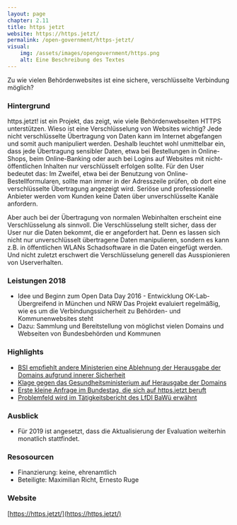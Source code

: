 ```yaml
---
layout: page
chapter: 2.11
title: https jetzt
website: https://https.jetzt/
permalink: /open-government/https-jetzt/
visual:
    img: /assets/images/opengovernment/https.png
    alt: Eine Beschreibung des Textes
---
```



Zu wie vielen Behördenwebsites ist eine sichere, verschlüsselte Verbindung möglich?

### Hintergrund

https.jetzt! ist ein Projekt, das zeigt, wie viele Behördenwebseiten HTTPS unterstützen. Wieso ist eine Verschlüsselung von Websites wichtig? Jede nicht verschlüsselte Übertragung von Daten kann im Internet abgefangen und somit auch manipuliert werden. Deshalb leuchtet wohl unmittelbar ein, dass jede Übertragung sensibler Daten, etwa bei Bestellungen in Online-Shops, beim Online-Banking oder auch bei Logins auf Websites mit nicht-öffentlichen Inhalten nur verschlüsselt erfolgen sollte. Für den User bedeutet das: Im Zweifel, etwa bei der Benutzung von Online-Bestellformularen, sollte man immer in der Adresszeile prüfen, ob dort eine verschlüsselte Übertragung angezeigt wird. Seriöse und professionelle Anbieter werden vom Kunden keine Daten über unverschlüsselte Kanäle anfordern.

Aber auch bei der Übertragung von normalen Webinhalten erscheint eine Verschlüsselung als sinnvoll. Die Verschlüsselung stellt sicher, dass der User nur die Daten bekommt, die er angefordert hat. Denn es lassen sich nicht nur unverschlüsselt übertragene Daten manipulieren, sondern es kann z.B. in öffentlichen WLANs Schadsoftware in die Daten eingefügt werden. Und nicht zuletzt erschwert die Verschlüsselung generell das Ausspionieren von Userverhalten.

### Leistungen 2018 

* Idee und Beginn zum Open Data Day 2016 - Entwicklung OK-Lab-Übergreifend in München und NRW
Das Projekt evaluiert regelmäßig, wie es um die Verbindungssicherheit zu Behörden- und Kommunenwebsites steht
* Dazu: Sammlung und Bereitstellung von möglichst vielen Domains und Webseiten von Bundesbehörden und Kommunen

### Highlights

* [BSI empfiehlt andere Ministerien eine Ablehnung der Herausgabe der Domains aufgrund innerer Sicherheit](https://fragdenstaat.de/anfrage/offenlegung-domainlisten/)
* [Klage gegen das Gesundheitsministerium auf Herausgabe der Domains](https://netzpolitik.org/2016/geheimniskraemerei-um-unsichere-domains-klage-gegen-intransparenz-der-bundesministerien/)
* [Erste kleine Anfrage im Bundestag, die sich auf https.jetzt beruft](https://kleineanfragen.de/bundestag/19/681-nutzung-von-verschluesselung-tsl-ssl-bzw-https-auf-internetseiten-von-bundesbehoerden)
* [Problemfeld wird im Tätigkeitsbericht des LfDI BaWü erwähnt](https://www.baden-wuerttemberg.datenschutz.de/wp-content/uploads/2019/02/LfDI-34.-Datenschutz-T%C3%A4tigkeitsbericht-Internet.pdf#page=84)


### Ausblick

* Für 2019 ist angesetzt, dass die Aktualisierung der Evaluation weiterhin monatlich stattfindet.


### Resosourcen

* Finanzierung: keine, ehrenamtlich
* Beteiligte: Maximilian Richt, Ernesto Ruge


### Website

[https://https.jetzt/](https://https.jetzt/)

